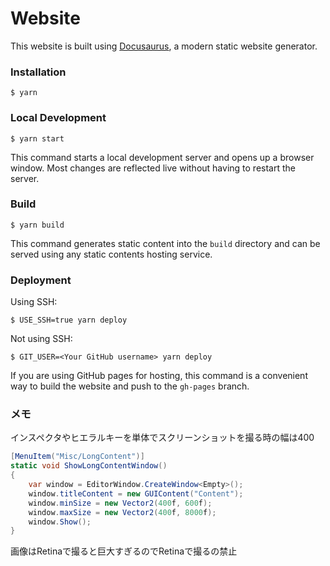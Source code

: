 # Website

This website is built using [Docusaurus](https://docusaurus.io/), a modern static website generator.

### Installation

```
$ yarn
```

### Local Development

```
$ yarn start
```

This command starts a local development server and opens up a browser window. Most changes are reflected live without having to restart the server.

### Build

```
$ yarn build
```

This command generates static content into the `build` directory and can be served using any static contents hosting service.

### Deployment

Using SSH:

```
$ USE_SSH=true yarn deploy
```

Not using SSH:

```
$ GIT_USER=<Your GitHub username> yarn deploy
```

If you are using GitHub pages for hosting, this command is a convenient way to build the website and push to the `gh-pages` branch.

### メモ

インスペクタやヒエラルキーを単体でスクリーンショットを撮る時の幅は400

```cs
[MenuItem("Misc/LongContent")]
static void ShowLongContentWindow()
{
    var window = EditorWindow.CreateWindow<Empty>();
    window.titleContent = new GUIContent("Content");
    window.minSize = new Vector2(400f, 600f);
    window.maxSize = new Vector2(400f, 8000f);
    window.Show();
}
```

画像はRetinaで撮ると巨大すぎるのでRetinaで撮るの禁止
